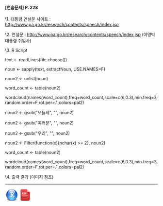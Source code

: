 #### [연습문제] P. 228



\1. 대통령 연설문 사이트 : http://www.pa.go.kr/research/contents/speech/index.jsp



\2. 연설문 : http://www.pa.go.kr/research/contents/speech/index.jsp (이명박 대통령 취임사)



\3. R Script



text <- readLines(file.choose())

noun <- sapply(text, extractNoun, USE.NAMES=F)

noun2 <- unlist(noun) 

word_count <- table(noun2) 

wordcloud(names(word_count),freq=word_count,scale=c(6,0.3),min.freq=3, random.order=F,rot.per=.1,colors=pal2)



noun2 <- gsub("오늘세", "", noun2)

noun2 <- gsub("여러분", "", noun2)

noun2 <- gsub("우리", "", noun2)



noun2 <- Filter(function(x){nchar(x) >= 2}, noun2)



word_count <- table(noun2)

wordcloud(names(word_count),freq=word_count,scale=c(6,0.3),min.freq=3, random.order=F,rot.per=.1,colors=pal2)

   



\4. 출력 결과 (이미지 참조)







------

 [<img src="images/R.png" alt="R" style="zoom:80%;" />](source/solution_228.R) [<img src="images/pdf_image.png" alt="pdf_image" style="zoom:80%;" />](pdf/solution_228.pdf) 


